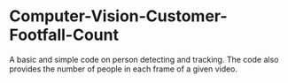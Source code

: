 # Computer-Vision-Customer-Footfall-Count
A basic and simple code on person detecting and tracking. The code also provides the number of people in each frame of a given video.
